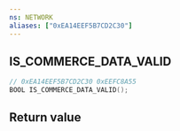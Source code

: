 ```yaml
---
ns: NETWORK
aliases: ["0xEA14EEF5B7CD2C30"]
---
```

## IS_COMMERCE_DATA_VALID

```c
// 0xEA14EEF5B7CD2C30 0xEEFC8A55
BOOL IS_COMMERCE_DATA_VALID();
```


## Return value
